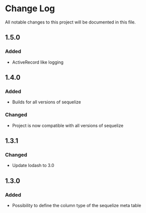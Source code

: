 # Change Log
All notable changes to this project will be documented in this file.

## 1.5.0
### Added
- ActiveRecord like logging

## 1.4.0 
### Added
- Builds for all versions of sequelize

### Changed
- Project is now compatible with all versions of sequelize

## 1.3.1
### Changed
- Update lodash to 3.0

## 1.3.0
### Added
- Possibility to define the column type of the sequelize meta table
